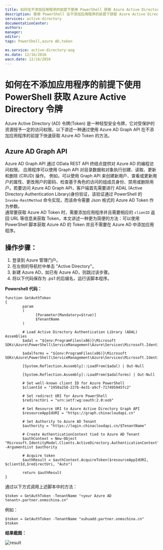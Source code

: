```yaml
---
title: 如何在不添加应用程序的前提下使用 PowerShell 获取 Azure Active Directory 令牌
description: 使用 PowerShell 在不添加应用程序的前提下获取 Azure Active Directory 令牌
services: active-directory
documentationCenter: 
authors: 
manager: 
editor: 
tags: PowerShell,azure AD,token

ms.service: active-directory-aog
ms.date: 12/16/2016
wacn.date: 12/16/2016
---
```


# 如何在不添加应用程序的前提下使用 PowerShell 获取 Azure Active Directory 令牌

Azure Active Directory (AD) 令牌(Token) 是一种轻型安全令牌，它对受保护的资源授予一定的访问权限。以下讲述一种通过使用 Azure AD Graph API 在不添加应用程序的前提下快速获取 Azure AD Token 的方法。

## Azure AD Graph API 

Azure AD Graph API 通过 OData REST API 终结点提供对 Azure AD 的编程访问权限。 应用程序可以使用 Graph API 对目录数据和对象执行创建、读取、更新和删除 (CRUD) 操作。 例如，可以使用 Graph API 来创建新用户、查看或更新用户的属性、更改用户的密码、检查基于角色的访问的组成员身份、禁用或删除用户。若要访问 Azure AD Graph API，客户端首先需要进行 ADAL (Active Directory Authentication Library)身份验证，该验证通过 PowerShell 的 `Invoke-RestMethod` 命令实现，而该命令需要 Json 格式的 Azure AD Token 作为参数。  
通常要获取 Azure AD Token 时，需要添加应用程序并且需要相应的 `clienID` 返回 URL 等信息来获取 Token，本文讲述一种更为简便的方法：可以使用 PowerShell 脚本获取 Azure AD 的 Token 并且不需要在 Azure AD 中添加应用程序。

## 操作步骤：
1. 登录到 Azure 管理门户。
2. 在左侧的导航栏中单击 "Active Directory"。
3. 新建 Azure AD，如已有 Azure AD，则跳过该步骤。
4. 将以下代码保存为 .ps1 的后缀名，运行该脚本程序。  

**Powershell 代码：**  

```
function GetAuthToken
{
        param
        (
              [Parameter(Mandatory=$true)]
              $TenantName
        )

        # Load Active Directory Authentication Library (ADAL) Assemblies
        $adal = "${env:ProgramFiles(x86)}\Microsoft SDKs\Azure\PowerShell\ServiceManagement\Azure\Services\Microsoft.IdentityModel.Clients.ActiveDirectory.dll"

        $adalforms = "${env:ProgramFiles(x86)}\Microsoft SDKs\Azure\PowerShell\ServiceManagement\Azure\Services\Microsoft.IdentityModel.Clients.ActiveDirectory.WindowsForms.dll"

        [System.Reflection.Assembly]::LoadFrom($adal) | Out-Null

        [System.Reflection.Assembly]::LoadFrom($adalforms) | Out-Null

        # Set well-known client ID for Azure PowerShell
        $clientId = "1950a258-227b-4e31-a9cf-717495945fc2" 

        # Set redirect URI for Azure PowerShell
        $redirectUri = "urn:ietf:wg:oauth:2.0:oob"

        # Set Resource URI to Azure Active Directory Graph API
        $resourceAppIdURI = "https://graph.chinacloudapi.cn"

        # Set Authority to Azure AD Tenant
        $authority = "https://login.chinacloudapi.cn/$TenantName"

        # Create AuthenticationContext tied to Azure AD Tenant
        $authContext = New-Object "Microsoft.IdentityModel.Clients.ActiveDirectory.AuthenticationContext" -ArgumentList $authority

        # Acquire token
        $authResult = $authContext.AcquireToken($resourceAppIdURI, $clientId,$redirectUri, "Auto")

        return $authResult
}
```

通过以下方式调用上述脚本中的方法：

```
$token = GetAuthToken -TenantName "<your Azure AD tenant>.partner.onmschina.cn"
```

例如：

```
$token = GetAuthToken -TenantName "xuhuadd.partner.onmschina.cn"  
$token 
```

**结果截图：**  

![result](./media/aog-active-directory-powershell-query-token/result.png)
